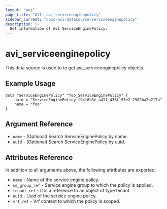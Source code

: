 ```yaml
---
layout: "avi"
page_title: "AVI: avi_serviceenginepolicy"
sidebar_current: "docs-avi-datasource-serviceenginepolicy"
description: |-
  Get information of Avi ServiceEnginePolicy.
---
```


# avi_serviceenginepolicy

This data source is used to to get avi_serviceenginepolicy objects.

## Example Usage

```hcl
data "ServiceEnginePolicy" "foo_ServiceEnginePolicy" {
    uuid = "ServiceEnginePolicy-f9cf6b3e-a411-436f-95e2-2982ba2b217b"
    name = "foo"
}
```

## Argument Reference

* `name` - (Optional) Search ServiceEnginePolicy by name.
* `uuid` - (Optional) Search ServiceEnginePolicy by uuid.

## Attributes Reference

In addition to all arguments above, the following attributes are exported:

* `name` - Name of the service engine policy.
* `se_group_ref` - Service engine group to which the policy is applied.
* `tenant_ref` - It is a reference to an object of type tenant.
* `uuid` - Uuid of the service engine policy.
* `vrf_ref` - Vrf context to which the policy is scoped.

